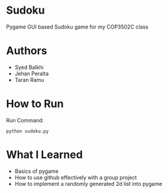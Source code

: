 # Sudoku

Pygame GUI based Sudoku game for my COP3502C class

# Authors

* Syed Balkhi
* Jehan Peralta
* Taran Ramu

# How to Run

Run Command:

```
python sudoku.py
```

# What I Learned

* Basics of pygame
* How to use github effectively with a group project
* How to implement a randomly generated 2d list into pygame
